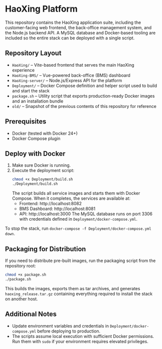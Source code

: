 # HaoXing Platform

This repository contains the HaoXing application suite, including the customer-facing web frontend, the back-office management system, and the Node.js backend API. A MySQL database and Docker-based tooling are included so the entire stack can be deployed with a single script.

## Repository Layout
- `HaoXing/` – Vite-based frontend that serves the main HaoXing experience
- `HaoXing-BMS/` – Vue-powered back-office (BMS) dashboard
- `HaoXing-server/` – Node.js/Express API for the platform
- `Deployment/` – Docker Compose definition and helper script used to build and start the stack
- `package.sh` – Utility script that exports production-ready Docker images and an installation bundle
- `old/` – Snapshot of the previous contents of this repository for reference

## Prerequisites
- Docker (tested with Docker 24+)
- Docker Compose plugin

## Deploy with Docker
1. Make sure Docker is running.
2. Execute the deployment script:
   ```bash
   chmod +x Deployment/build.sh
   ./Deployment/build.sh
   ```
   The script builds all service images and starts them with Docker Compose. When it completes, the services are available at:
   - Frontend: http://localhost:8082
   - BMS Dashboard: http://localhost:8081
   - API: http://localhost:3000
   The MySQL database runs on port 3306 with credentials defined in `Deployment/docker-compose.yml`.

To stop the stack, run `docker-compose -f Deployment/docker-compose.yml down`.

## Packaging for Distribution
If you need to distribute pre-built images, run the packaging script from the repository root:
```bash
chmod +x package.sh
./package.sh
```
This builds the images, exports them as tar archives, and generates `haoxing_release.tar.gz` containing everything required to install the stack on another host.

## Additional Notes
- Update environment variables and credentials in `Deployment/docker-compose.yml` before deploying to production.
- The scripts assume local execution with sufficient Docker permissions. Run them with `sudo` if your environment requires elevated privileges.
